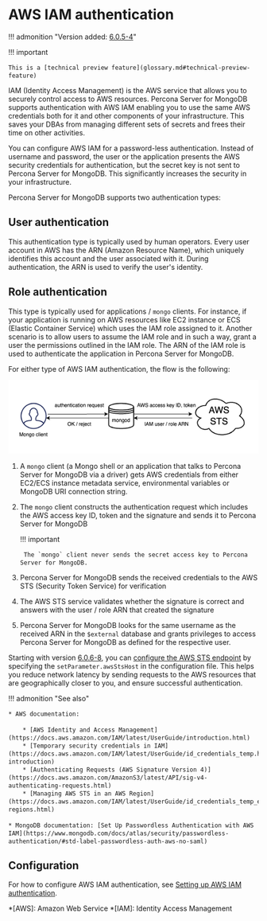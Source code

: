# AWS IAM authentication

!!! admonition "Version added: [6.0.5-4](release_notes/6.0.5-4.md)"

!!! important

    This is a [technical preview feature](glossary.md#technical-preview-feature)

IAM (Identity Access Management) is the AWS service that allows you to securely control access to AWS resources. Percona Server for MongoDB supports authentication with AWS IAM enabling you to use the same AWS credentials both for it and other components of your infrastructure. This saves your DBAs from managing different sets of secrets and frees their time on other activities. 

You can configure AWS IAM for a password-less authentication. Instead of username and password, the user or the application presents the AWS security credentials for authentication, but the secret key is not sent to Percona Server for MongoDB. This significantly increases the security in your infrastructure. 

Percona Server for MongoDB supports two authentication types: 

## User authentication

This authentication type is typically used by human operators. Every user account in AWS has the ARN (Amazon Resource Name), which uniquely identifies this account and the user associated with it. During authentication, the ARN is used to verify the user's identity. 

## Role authentication

This type is typically used for applications / `mongo` clients. For instance, if your application is running on AWS resources like EC2 instance or ECS (Elastic Container Service) which uses the IAM role assigned to it. Another scenario is to allow users to assume the IAM role and in such a way, grant a user the permissions outlined in the IAM role. The ARN of the IAM role is used to authenticate the application in Percona Server for MongoDB.  

For either type of AWS IAM authentication, the flow is the following:

![image](_images/aws-iam-auth.png)

1. A `mongo` client (a Mongo shell or an application that talks to Percona Server for MongoDB via a driver) gets AWS credentials from either EC2/ECS instance metadata service, environmental variables or MongoDB URI connection string.
2. The `mongo` client constructs the authentication request which includes the AWS access key ID, token and the signature and sends it to Percona Server for MongoDB

    !!! important 

        The `mongo` client never sends the secret access key to Percona Server for MongoDB.

3. Percona Server for MongoDB sends the received credentials to the AWS STS (Security Token Service) for verification
4. The AWS STS service validates whether the signature is correct and answers with the user / role ARN that created the signature
5. Percona Server for MongoDB looks for the same username as the received ARN in the `$external` database and grants privileges to access Percona Server for MongoDB as defined for the respective user.

Starting with version [6.0.6-8](release_notes/6.0.6-8.md), you can [configure the AWS STS endpoint](aws-iam-setup.md#configure-aws-sts-endpoint) by specifying the `setParameter.awsStsHost` in the configuration file. This helps you reduce network latency by sending requests to the AWS resources that are geographically closer to you, and ensure successful authentication. 

!!! admonition "See also"

    * AWS documentation: 

        * [AWS Identity and Access Management](https://docs.aws.amazon.com/IAM/latest/UserGuide/introduction.html)
        * [Temporary security credentials in IAM](https://docs.aws.amazon.com/IAM/latest/UserGuide/id_credentials_temp.html#sts-introduction)
        * [Authenticating Requests (AWS Signature Version 4)](https://docs.aws.amazon.com/AmazonS3/latest/API/sig-v4-authenticating-requests.html)
        * [Managing AWS STS in an AWS Region](https://docs.aws.amazon.com/IAM/latest/UserGuide/id_credentials_temp_enable-regions.html)

    * MongoDB documentation: [Set Up Passwordless Authentication with AWS IAM](https://www.mongodb.com/docs/atlas/security/passwordless-authentication/#std-label-passwordless-auth-aws-no-saml)

## Configuration 

For how to configure AWS IAM authentication, see [Setting up AWS IAM authentication](aws-iam-setup.md).


*[AWS]: Amazon Web Service
*[IAM]: Identity Access Management
